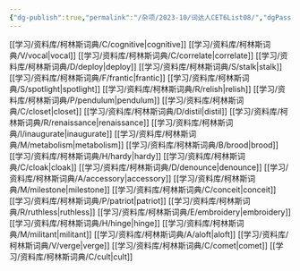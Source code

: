 ```yaml
---
{"dg-publish":true,"permalink":"/杂项/2023-10/词达人CET6List08/","dgPassFrontmatter":true}
---
```


[[学习/资料库/柯林斯词典/C/cognitive\|cognitive]]
[[学习/资料库/柯林斯词典/V/vocal\|vocal]]
[[学习/资料库/柯林斯词典/C/correlate\|correlate]]
[[学习/资料库/柯林斯词典/D/deploy\|deploy]]
[[学习/资料库/柯林斯词典/S/stalk\|stalk]]
[[学习/资料库/柯林斯词典/F/frantic\|frantic]]
[[学习/资料库/柯林斯词典/S/spotlight\|spotlight]]
[[学习/资料库/柯林斯词典/R/relish\|relish]]
[[学习/资料库/柯林斯词典/P/pendulum\|pendulum]]
[[学习/资料库/柯林斯词典/C/closet\|closet]]
[[学习/资料库/柯林斯词典/D/distil\|distil]]
[[学习/资料库/柯林斯词典/R/renaissance\|renaissance]]
[[学习/资料库/柯林斯词典/I/inaugurate\|inaugurate]]
[[学习/资料库/柯林斯词典/M/metabolism\|metabolism]]
[[学习/资料库/柯林斯词典/B/brood\|brood]]
[[学习/资料库/柯林斯词典/H/hardy\|hardy]]
[[学习/资料库/柯林斯词典/C/cloak\|cloak]]
[[学习/资料库/柯林斯词典/D/denounce\|denounce]]
[[学习/资料库/柯林斯词典/A/accessory\|accessory]]
[[学习/资料库/柯林斯词典/M/milestone\|milestone]]
[[学习/资料库/柯林斯词典/C/conceit\|conceit]]
[[学习/资料库/柯林斯词典/P/patriot\|patriot]]
[[学习/资料库/柯林斯词典/R/ruthless\|ruthless]]
[[学习/资料库/柯林斯词典/E/embroidery\|embroidery]]
[[学习/资料库/柯林斯词典/H/hinge\|hinge]]
[[学习/资料库/柯林斯词典/M/militant\|militant]]
[[学习/资料库/柯林斯词典/A/aloft\|aloft]]
[[学习/资料库/柯林斯词典/V/verge\|verge]]
[[学习/资料库/柯林斯词典/C/comet\|comet]]
[[学习/资料库/柯林斯词典/C/cult\|cult]]